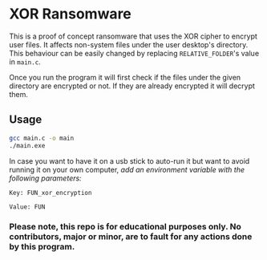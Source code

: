 # XOR Ransomware
This is a proof of concept ransomware that uses the XOR cipher to encrypt user files. It affects non-system files under the user desktop's directory. This behaviour can be easily changed by replacing `RELATIVE_FOLDER`'s value in `main.c`.

Once you run the program it will first check if the files under the given directory are encrypted or not. If they are already encrypted it will decrypt them.

## Usage

```bash
gcc main.c -o main
./main.exe
```

In case you want to have it on a usb stick to auto-run it but want to avoid running it on your own computer, *add an environment variable with the following parameters:* 
```
Key: FUN_xor_encryption

Value: FUN
```

### Please note, this repo is for educational purposes only. No contributors, major or minor, are to fault for any actions done by this program.
